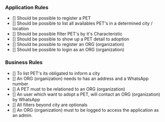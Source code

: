 ### Application Rules

- [] Should be possible to register a PET
- [] Should be possible to list all availables PET's in a determined city / location
- [] Should be possible filter PET's by it's Characteristic
- [] Should be possible to show up a PET detail to adoption
- [] Should be possible to register an ORG (organization)
- [] Should be possible to login as an ORG (organization)

### Business Rules

- [] To list PET's its obligated to inform a city
- [] An ORG (organization) needs to has an address and a WhatsApp number
- [] A PET must to be relationed to an ORG (organization)
- [] An user which want to adopt a PET, will contact an ORG (organization) by WhatsApp
- [] All filters beyond city are optionals
- [] An ORG (organization) must to be logged to access the application as an admin.
